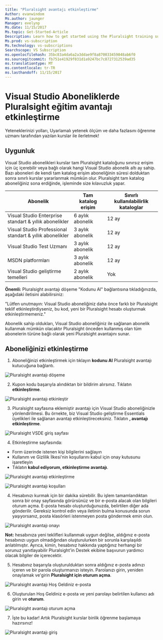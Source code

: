 ```yaml
---
title: "Pluralsight avantajı etkinleştirme"
Author: evanwindom
Ms.author: jaunger
Manager: evelynp
Ms.date: 11/15/2017
Ms.topic: Get-Started-Article
Description: Learn how to get started using the Pluralsight training subscription included with your Visual Studio subscription.
Ms.prod: vs-subscription
Ms.technology: vs-subscriptions
Searchscope: VS Subscription
ms.openlocfilehash: 35bc83a4da6a2a3ddae9f8a870033459048ab6f0
ms.sourcegitcommit: fb751e41929f031d1a9247bc7c8727312539ad35
ms.translationtype: MT
ms.contentlocale: tr-TR
ms.lasthandoff: 11/15/2017
---
```

# <a name="activating-the-pluralsight-training-benefit-in-visual-studio-subscriptions"></a>Visual Studio Aboneliklerde Pluralsight eğitim avantajı etkinleştirme

Yeteneklerinizi yolları, Uyarlamalı yetenek ölçüm ve daha fazlasını öğrenme uzmanı tarafından yazılan kurslar ile ilerletmek!

## <a name="eligibility"></a>Uygunluk
Visual Studio abonelikleri kurslar tam Pluralsight kataloğunu sınırsız erişim için üç içerebilir veya bağlı olarak hangi Visual Studio abonelik altı ay sahip.  Bazı aboneleri de kendi tam katalog erişim aboneliğinin süresi dolduktan sonra sınırlı kurslar yararlanmak mümkün olur.  Pluralsight tam katalog aboneliğiniz sona erdiğinde, işleminde size kılavuzluk yapar.  

| Abonelik                                                     | Tam katalog erişim  | Sınırlı kullanılabilirlik kataloglar |
|------------------------------------------------------------------|----------------------|-------------------------------|
| Visual Studio Enterprise standart & yıllık abonelikler   | 6 aylık abonelik |           12 ay           |
| Visual Studio Professional standart & yıllık abonelikler | 3 aylık abonelik |           12 ay           |
| Visual Studio Test Uzmanı                                  | 3 aylık abonelik |           12 ay           |
| MSDN platformları                                                   | 3 aylık abonelik |           12 ay           |
| Visual Studio geliştirme temelleri                                     | 2 aylık abonelik |         Yok         | 
 

 **Önemli:** Pluralsight avantajı döşeme "Kodunu Al" bağlantısına tıkladığınızda, aşağıdaki iletisini alabilirsiniz: 
 
 "Lütfen unutmayın: Visual Studio aboneliğiniz daha önce farklı bir Pluralsight teklif etkinleştirdiyseniz, bu kod, yeni bir Pluralsight hesabı oluşturmak etkinleştirmemeniz."

 Abonelik sahip oldukları, Visual Studio aboneliğiniz ile sağlanan abonelik kullanmak mümkün olacaktır Pluralsight önceden kullanmış olan tüm abonelerin türüne bağlı olarak yeni Pluralsight avantajını sunar.   

 


## <a name="activating-your-subscription"></a>Aboneliğinizi etkinleştirme

1. Aboneliğinizi etkinleştirmek için tıklayın **kodunu Al** Pluralsight avantajı kutucuğuna bağlantı.

![Pluralsight avantajı döşeme](_img\vs-pluralsight\vs-pluralsight-3month-tile.png)


2. Kupon kodu başarıyla alındıktan bir bildirim alırsınız.  Tıklatın **etkinleştirme**.   

![Pluralsight avantajı etkinleştir](_img\vs-pluralsight\vs-pluralsight-activate.png)

3.  Pluralsight sayfasına eklemiştir avantajı için Visual Studio aboneliğinizle yönlendirilmesi.  Bu örnekte, biz Visual Studio geliştirme Essentials üyelikleri ile sağlanan avantajı etkinleştireceksiniz. Tıklatın **, avantajı etkinleştirme**.

![Pluralsight VSDE giriş sayfası](_img\vs-pluralsight\vs-pluralsight-vsde-landing.png)

4.  Etkinleştirme sayfasında:
- Form üzerinde istenen kişi bilgilerini sağlayın 
- Kullanım ve Gizlilik İlkesi'nin koşullarını kabul için onay kutusunu işaretleyin
- Tıklatın **kabul ediyorum, etkinleştirme avantajı**. 

![Pluralsight avantajı etkinleştirme](_img\vs-pluralsight\vs-pluralsight-create-account-no-code.png)

![Pluralsight avantajı koşulları](_img\vs-pluralsight\vs-pluralsight-terms.png)

4.  Hesabınızı kurmak için bir dakika sürebilir.  Bu işlem tamamlandıktan sonra bir onay sayfasında görürsünüz ve bir e-posta alacak olan bilgileri oturum açma.  E-posta hesabı oluşturduğunuzda, belirtilen diğer ada gönderilir.  Gereksiz kontrol edin veya iletinin bulma konusunda sorun yaşıyorsanız, posta klasörleri istenmeyen posta göndermek emin olun. 

![Pluralsight avantajı onayı](_img\vs-pluralsight\vs-pluralsight-confirmation-vse.png)


**Not:** hesabınıza yeni teklifleri kullanmak uygun değilse, aldığınız e-posta hesabınızı uygun olmadığından oluşturulurken bir sorunla karşılaşıldı anlatılmıştır.  Ayrıca, kimin, hesabınız hakkında yaptığınız herhangi bir sorunuz yanıtlayabilir Pluralsight'in Destek ekibine başvurun yardımcı olacak bilgiler de içerecektir. 


5.  Hesabınız başarıyla oluşturulduktan sonra aldığınız e-posta adınızı içeren ve bir parola oluşturmanızı isteyin.  Parolanızı girin, yeniden onaylamak ve'girin **Pluralsight için oturum açma**.

![Pluralsight avantajı Hoş Geldiniz e-posta](_img\vs-pluralsight\vs-pluralsight-welcome-email.png)

6.  Oluşturulan Hoş Geldiniz e-posta ve yeni parolayı belirtilen kullanıcı adı girin ve **oturum**.

![Pluralsight avantajı oturum açma](_img\vs-pluralsight\vs-pluralsight-login.png)

7.  İşte bu kadar!  Artık Pluralsight kurslar binlik öğrenme başlamaya hazırsınız!

![Pluralsight avantajı giriş](_img\vs-pluralsight\vs-pluralsight-home.png)








